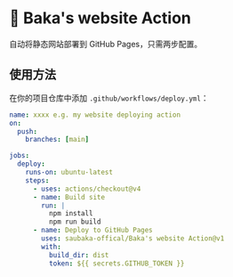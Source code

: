 # 🚀 Baka's website Action

自动将静态网站部署到 GitHub Pages，只需两步配置。

## 使用方法

在你的项目仓库中添加 `.github/workflows/deploy.yml`：

```yaml
name: xxxx e.g. my website deploying action
on:
  push:
    branches: [main]

jobs:
  deploy:
    runs-on: ubuntu-latest
    steps:
      - uses: actions/checkout@v4
      - name: Build site
        run: |
          npm install
          npm run build
      - name: Deploy to GitHub Pages
        uses: saubaka-offical/Baka's website Action@v1
        with:
          build_dir: dist
          token: ${{ secrets.GITHUB_TOKEN }}
